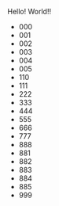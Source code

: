 Hello! World!!
* 000
* 001
* 002
* 003
* 004
* 005
* 110
* 111
* 222
* 333
* 444
* 555
* 666
* 777
* 888
* 881
* 882
* 883
* 884
* 885
* 999
